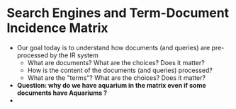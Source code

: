 # Search Engines and Term-Document Incidence Matrix
- Our goal today is to understand how documents (and queries) are pre-processed by the IR system
	- What are documents? What are the choices? Does it matter?
	- How is the content of the documents (and queries) processed?
	- What are the "terms"? What are the choices? Does it matter?
- **Question: why do we have aquarium in the matrix even if some documents have Aquariums ?**
- 
